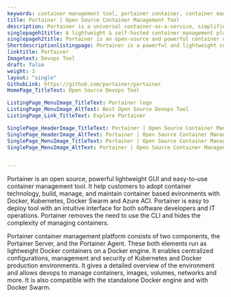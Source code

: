 ```yaml
---
keywords: container management tool, portainer container, container management platform, best container management software, container management system, docker container management, open source container management
title: Portainer | Open Source Container Management Tool
description: Portainer is a universal container-as-a-service, simplified, container management toolset designed to build and manage Docker Swarm and Kubernetes environments.
singlepageh1title: A lightweight & self-hosted container management platform
singlepageh2title: Portainer is an open-source and powerful container management platform. It allows you to easily build, manage, and maintain Docker and Kubernetes environments.
Shortdescriptionlistingpage: Portainer is a powerful and lightweight contianer management UI which allows you to easily build, manage, and maintain Swarm and Kubernetes environments.
linktitle: Portainer
Imagetext: Devops Tool
draft: false
weight: 3
layout: "single"
GithubLink: https://github.com/portainer/portainer
HomePage_TitleText: Open Source Devops Tool

ListingPage_MenuImage_TitleText: Portainer logo
ListingPage_MenuImage_AltText: Best Open Source Devops Tool
ListingPage_Link_TitleText: Explore Portainer

SinglePage_HeaderImage_TitleText: Portainer | Open Source Container Management Tool
SinglePage_HeaderImage_AltText: Portainer | Open Source Container Management Tool
SinglePage_MenuImage_TitleText: Portainer | Open Source Container Management Tool
SinglePage_MenuImage_AltText: Portainer | Open Source Container Management Tool


---
```


Portainer is an open source, powerful lightweight GUI and easy-to-use container management tool. It help customers to adopt container technology, build, manage, and maintain container based evironments with Docker, Kubernetes, Docker Swarm and Azure ACI. Portainer is easy to deploy tool with an intuitive interface for both software developers and IT operations. Portainer removes the need to use the CLI and hides the complexity of managing containers.

Portainer container management platform consists of two components, the Portainer Server, and the Portainer Agent. These both elements run as lightweight Docker containers on a Docker engine. It enables centralized configurations, management and security of Kubernetes and Docker production environments. It gives a detailed overview of the environment and allows devops to manage containers, images, volumes, networks and more. It is also compatible with the standalone Docker engine and with Docker Swarm.